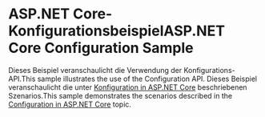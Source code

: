 # <a name="aspnet-core-configuration-sample"></a><span data-ttu-id="5ceb1-101">ASP.NET Core-Konfigurationsbeispiel</span><span class="sxs-lookup"><span data-stu-id="5ceb1-101">ASP.NET Core Configuration Sample</span></span>

<span data-ttu-id="5ceb1-102">Dieses Beispiel veranschaulicht die Verwendung der Konfigurations-API.</span><span class="sxs-lookup"><span data-stu-id="5ceb1-102">This sample illustrates the use of the Configuration API.</span></span> <span data-ttu-id="5ceb1-103">Dieses Beispiel veranschaulicht die unter [Konfiguration in ASP.NET Core](https://docs.microsoft.com/aspnet/core/fundamentals/configuration) beschriebenen Szenarios.</span><span class="sxs-lookup"><span data-stu-id="5ceb1-103">This sample demonstrates the scenarios described in the [Configuration in ASP.NET Core](https://docs.microsoft.com/aspnet/core/fundamentals/configuration) topic.</span></span>
